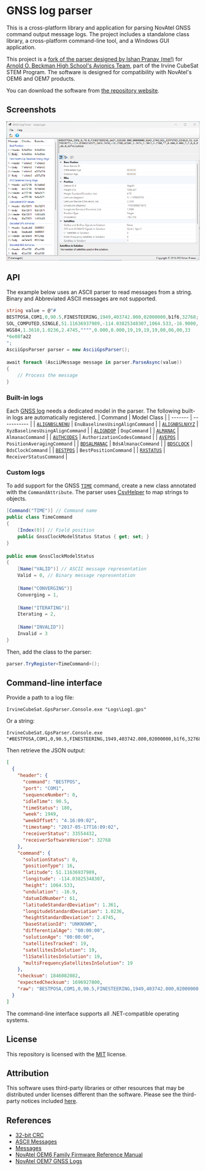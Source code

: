 # GNSS log parser
This is a cross-platform library and application for parsing NovAtel GNSS command output message logs. The project includes a standalone class library, a cross-platform command-line tool, and a Windows GUI application.

This project is a [fork of the parser designed by Ishan Pranav (me!)](https://github.com/BeckmanAvionics/gps-output-parser) for [Arnold O. Beckman High School\'s Avionics Team](https://github.com/BeckmanAvionics), part of the Irvine CubeSat STEM Program. The software is designed for compatibility with NovAtel\'s OEM6 and OEM7 products.

You can download the software from
[the repository website](https://ishanpranav.github.io/novatel-gnss-log-parser/).
## Screenshots
![Screenshot of the GNSS Log Visualizer application.](docs/images/Capture.png "GNSS Log Visualizer Application")
## API
The example below uses an ASCII parser to read messages from a string. Binary and Abbreviated ASCII messages are not supported.
```csharp
string value = @"#
BESTPOSA,COM1,0,90.5,FINESTEERING,1949,403742.000,02000000,b1f6,32768;
SOL_COMPUTED,SINGLE,51.11636937989,-114.03825348307,1064.533,-16.9000,
WGS84,1.3610,1.0236,2.4745,"""",0.000,0.000,19,19,19,19,00,06,00,33
*6e08fa22
";
AsciiGpsParser parser = new AsciiGpsParser();

await foreach (AsciiMessage message in parser.ParseAsync(value))
{
    // Process the message
}
```
### Built-in logs
Each [GNSS log](https://docs.novatel.com/OEM7/Content/Logs/Core_Logs.htm) needs a dedicated model in the parser. The following built-in logs are automatically registered.
| Command | Model Class |
| ------- | ----------- |
| [`ALIGNBSLNENU`](https://docs.novatel.com/OEM7/Content/Logs/ALIGNBSLNENU.htm) | `EnuBaselinesUsingAlignCommand` |
| [`ALIGNBSLNXYZ`](https://docs.novatel.com/OEM7/Content/Logs/ALIGNBSLNXYZ.htm) | `XyzBaselinesUsingAlignCommand` |
| [`ALIGNDOP`](https://docs.novatel.com/OEM7/Content/Logs/ALIGNDOP.htm) | `DopCommand` |
| [`ALMANAC`](https://docs.novatel.com/OEM7/Content/Logs/ALMANAC.htm) | `AlmanacCommand` |
| [`AUTHCODES`](https://docs.novatel.com/OEM7/Content/Logs/AUTHCODES.htm) | `AuthorizationCodesCommand` |
| [`AVEPOS`](https://docs.novatel.com/OEM7/Content/Logs/AVEPOS.htm) | `PositionAveragingCommand` |
| [`BDSALMANAC`](https://docs.novatel.com/OEM7/Content/Logs/BDSALMANAC.htm) | `BdsAlmanacCommand` |
| [`BDSCLOCK`](https://docs.novatel.com/OEM7/Content/Logs/BDSCLOCK.htm) | `BdsClockCommand` |
| [`BESTPOS`](https://docs.novatel.com/OEM7/Content/Logs/BESTPOS.htm) | `BestPositionCommand` |
| [`RXSTATUS`](https://docs.novatel.com/OEM7/Content/Logs/RXSTATUS.htm) | `ReceiverStatusCommand` |

### Custom logs
To add support for the GNSS [`TIME`](https://docs.novatel.com/OEM7/Content/Logs/TIME.htm) command, create a new class annotated with the `CommandAttribute`. The parser uses [CsvHelper](https://github.com/JoshClose/CsvHelper) to map strings to objects.
```csharp
[Command("TIME")] // Command name
public class TimeCommand
{
    [Index(0)] // Field position
    public GnssClockModelStatus Status { get; set; } 
}

public enum GnssClockModelStatus
{
    [Name("VALID")] // ASCII message representation
    Valid = 0, // Binary message representation

    [Name("CONVERGING")]
    Converging = 1,

    [Name("ITERATING")]
    Iterating = 2,

    [Name("INVALID")]
    Invalid = 3
}
```
Then, add the class to the parser:

```csharp
parser.TryRegister<TimeCommand>();
```
## Command-line interface
Provide a path to a log file:
```posh
IrvineCubeSat.GpsParser.Console.exe "Logs\Log1.gps"
```
Or a string:
```posh
IrvineCubeSat.GpsParser.Console.exe "#BESTPOSA,COM1,0,90.5,FINESTEERING,1949,403742.000,02000000,b1f6,32768;SOL_COMPUTED,SINGLE,51.11636937989,-114.03825348307,1064.533,-16.9000,WGS84,1.3610,1.0236,2.4745,UNKNOWN,0.000,0.000,19,19,19,19,00,06,00,33*6e08fa22"
```
Then retrieve the JSON output:
```json
[
  {
    "header": {
      "command": "BESTPOS",
      "port": "COM1",
      "sequenceNumber": 0,
      "idleTime": 90.5,
      "timeStatus": 180,
      "week": 1949,
      "weekOffset": "4.16:09:02",
      "timestamp": "2017-05-17T16:09:02",
      "receiverStatus": 33554432,
      "receiverSoftwareVersion": 32768
    },
    "command": {
      "solutionStatus": 0,
      "positionType": 16,
      "latitude": 51.11636937989,
      "longitude": -114.03825348307,
      "height": 1064.533,
      "undulation": -16.9,
      "datumIdNumber": 61,
      "latitudeStandardDeviation": 1.361,
      "longitudeStandardDeviation": 1.0236,
      "heightStandardDeviation": 2.4745,
      "baseStationId": "UNKNOWN",
      "differentialAge": "00:00:00",
      "solutionAge": "00:00:00",
      "satellitesTracked": 19,
      "satellitesInSolution": 19,
      "l1SatellitesInSolution": 19,
      "multiFrequencySatellitesInSolution": 19
    },
    "checksum": 1846082082,
    "expectedChecksum": 1696927800,
    "raw": "BESTPOSA,COM1,0,90.5,FINESTEERING,1949,403742.000,02000000,b1f6,32768;SOL_COMPUTED,SINGLE,51.11636937989,-114.03825348307,1064.533,-16.9000,WGS84,1.3610,1.0236,2.4745,UNKNOWN,0.000,0.000,19,19,19,19,00,06,00,33"
  }
]
```
The command-line interface supports all .NET-compatible operating systems.
## License
This repository is licensed with the [MIT](LICENSE.txt) license.
## Attribution
This software uses third-party libraries or other resources that may be
distributed under licenses different than the software. Please see the third-party notices included [here](THIRD-PARTY-NOTICES.txt).
## References
- [32-bit CRC](https://docs.novatel.com/OEM7/Content/Messages/32_Bit_CRC.htm)
- [ASCII Messages](https://docs.novatel.com/OEM7/Content/Messages/ASCII.htm)
- [Messages](https://docs.novatel.com/OEM7/Content/Messages/Messages.htm)
- [NovAtel OEM6 Family Firmware Reference Manual](https://hexagondownloads.blob.core.windows.net/public/Novatel/assets/Documents/Manuals/om-20000129/om-20000129.pdf)
- [NovAtel OEM7 GNSS Logs](https://docs.novatel.com/OEM7/Content/Logs/Core_Logs.htm)
